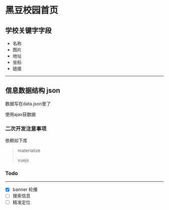 黑豆校园首页
=====

## 学校关键字字段

* 名称
* 图片
* 地址
* 坐标
* 链接

---

## 信息数据结构 json
数据写在data.json里了

使用ajax获数据

### 二次开发注意事项
依赖如下库
>materialize
>
>vuejs

### Todo
---
- [x] banner 轮播
- [ ] 搜索信息
- [ ] 精准定位
